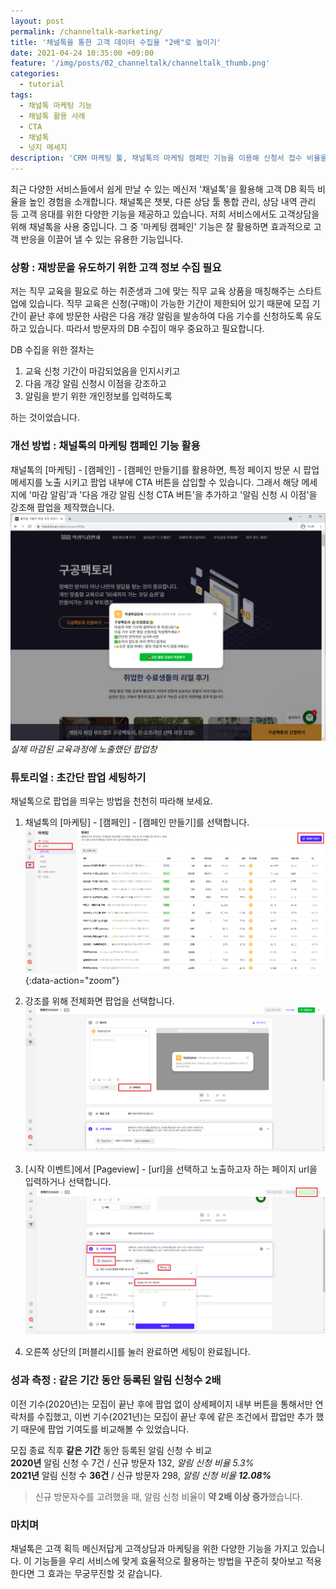 ```yaml
---
layout: post
permalink: /channeltalk-marketing/
title: '채널톡을 통한 고객 데이터 수집율 "2배"로 높이기'
date: 2021-04-24 10:35:00 +09:00
feature: '/img/posts/02_channeltalk/channeltalk_thumb.png'
categories:
  - tutorial
tags:
  - 채널톡 마케팅 기능
  - 채널톡 활용 사례
  - CTA
  - 채널톡
  - 넛지 메세지
description: 'CRM 마케팅 툴, 채널톡의 마케팅 캠페인 기능을 이용해 신청서 접수 비율을 높인 경험을 소개합니다.'
---
```


최근 다양한 서비스들에서 쉽게 만날 수 있는 메신저 '채널톡'을 활용해 고객 DB 획득 비율을 높인 경험을 소개합니다. 채널톡은 챗봇, 다른 상담 툴 통합 관리, 상담 내역 관리 등 고객 응대를 위한 다양한 기능을 제공하고 있습니다. 저희 서비스에서도 고객상담을 위해 채널톡을 사용 중입니다. 그 중 '마케팅 캠페인' 기능은 잘 활용하면 효과적으로 고객 반응을 이끌어 낼 수 있는 유용한 기능입니다.

### 상황 : 재방문을 유도하기 위한 고객 정보 수집 필요
저는 직무 교육을 필요로 하는 취준생과 그에 맞는 직무 교육 상품을 매칭해주는 스타트업에 있습니다. 직무 교육은 신청(구매)이 가능한 기간이 제한되어 있기 때문에 모집 기간이 끝난 후에 방문한 사람은 다음 개강 알림을 발송하여 다음 기수를 신청하도록 유도하고 있습니다. 따라서 방문자의 DB 수집이 매우 중요하고 필요합니다.

DB 수집을 위한 절차는
1. 교육 신청 기간이 마감되었음을 인지시키고
2. 다음 개강 알림 신청시 이점을 강조하고
3. 알림을 받기 위한 개인정보를 입력하도록

하는 것이었습니다.

### 개선 방법 : 채널톡의 마케팅 캠페인 기능 활용
채널톡의 [마케팅] - [캠페인] - [캠페인 만들기]를 활용하면, 특정 페이지 방문 시 팝업 메세지를 노출 시키고 팝업 내부에 CTA 버튼을 삽입할 수 있습니다. 그래서 해당 메세지에 '마감 알림'과 '다음 개강 알림 신청 CTA 버튼'을 추가하고 '알림 신청 시 이점'을 강조해 팝업을 제작했습니다.
![채널톡 팝업과 CTA 버튼](/img/posts/02_channeltalk/channeltalk_popup.PNG)*실제 마감된 교육과정에 노출했던 팝업창*

### 튜토리얼 : 초간단 팝업 세팅하기

채널톡으로 팝업을 띄우는 방법을 천천히 따라해 보세요.

1. 채널톡의 [마케팅] - [캠페인] - [캠페인 만들기]를 선택합니다.
![채널톡 마케팅 캠페인 설정하기](/img/posts/02_channeltalk/channeltalk_marketing_popup1.PNG){:data-action="zoom"}

2. 강조를 위해 전체화면 팝업을 선택합니다.
![채널톡 마케팅 캠페인 설정하기](/img/posts/02_channeltalk/channeltalk_marketing_popup2.PNG)

3. [시작 이벤트]에서 [Pageview] - [url]을 선택하고 노출하고자 하는 페이지 url을 입력하거나 선택합니다.
![채널톡 마케팅 캠페인 설정하기](/img/posts/02_channeltalk/channeltalk_marketing_popup3.PNG)

4. 오른쪽 상단의 [퍼블리시]를 눌러 완료하면 세팅이 완료됩니다.

### 성과 측정 : 같은 기간 동안 등록된 알림 신청수 2배
이전 기수(2020년)는 모집이 끝난 후에 팝업 없이 상세페이지 내부 버튼을 통해서만 연락처를 수집했고, 이번 기수(2021년)는 모집이 끝난 후에 같은 조건에서 팝업만 추가 했기 때문에 팝업 기여도를 비교해볼 수 있었습니다.

모집 종료 직후 **같은 기간** 동안 등록된 알림 신청 수 비교<br>
**2020년** 알림 신청 수 7건 / 신규 방문자 132, *알림 신청 비율 5.3%*<br>
**2021년** 알림 신청 수 **36건** / 신규 방문자 298, *알림 신청 비율 **12.08%***

> 신규 방문자수를 고려했을 때, 알림 신청 비율이 **약 2배 이상 증가**했습니다.

### 마치며
채널톡은 고객 획득 메신저답게 고객상담과 마케팅을 위한 다양한 기능을 가지고 있습니다. 이 기능들을 우리 서비스에 맞게 효율적으로 활용하는 방법을 꾸준히 찾아보고 적용한다면 그 효과는 무궁무진할 것 같습니다.
